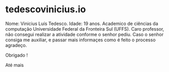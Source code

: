 # tedescovinicius.io
Nome: Vinicius Luís Tedesco.
Idade: 19 anos.
Academico de ciências da computação
Universidade Federal da Fronteira Sul (UFFS).
Caro professor, não consegui realizar a atividade conforme o senhor pediu.
Caso o senhor consiga me auxiliar, e passar mais informaçes como é feito o processo agradeço.

Obrigado !

Até mais
